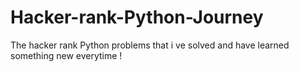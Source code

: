 # Hacker-rank-Python-Journey
The hacker rank Python problems that i ve solved and have learned something new everytime !
